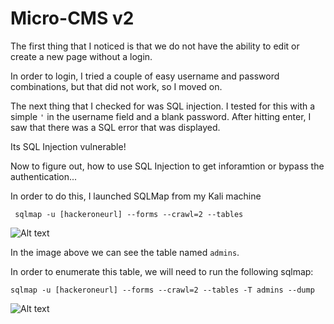 # Micro-CMS v2

The first thing that I noticed is that we do not have the ability to edit or create a new page without a login.

In order to login, I tried a couple of easy username and password combinations, but that did not work, so I moved on. 

The next thing that I checked for was SQL injection. I tested for this with a simple `` ' `` in the username field and a blank password. After hitting enter, I saw that 
there was a SQL error that was displayed. 

Its SQL Injection vulnerable!

Now to figure out, how to use SQL Injection to get inforamtion or bypass the authentication...

In order to do this, I launched SQLMap from my Kali machine

`` sqlmap -u [hackeroneurl] --forms --crawl=2 --tables``

![Alt text](https://assets.digitalocean.com/articles/alligator/boo.svg "a title")

In the image above we can see the table named `` admins ``.

In order to enumerate this table, we will need to run the following sqlmap:

`` sqlmap -u [hackeroneurl] --forms --crawl=2 --tables -T admins --dump ``

![Alt text](https://assets.digitalocean.com/articles/alligator/boo.svg "a title")


